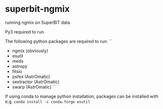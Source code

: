 # superbit-ngmix
running ngmix on SuperBIT data

Py3 required to run

The following python packages are required to run:
``
  - ngmix (obviously)
  - esutil
  - meds 
  - astropy
  - fitsio
  - psfex (AstrOmatic) 
  - sextractor (AstrOmatic) 
  - swarp (AstrOmatic) 
  ``

If using conda to manage python installation, packages can be installed with e.g.
`conda install -c conda-forge esutil`
